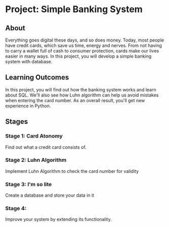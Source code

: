 # Project: Simple Banking System

## About
Everything goes digital these days, and so does money. Today, most people have credit cards, which save us time, energy and nerves. From not having to carry a wallet full of cash to consumer protection, cards make our lives easier in many ways. In this project, you will develop a simple banking system with database.

## Learning Outcomes 
In this project, you will find out how the banking system works and learn about SQL. We'll also see how Luhn algorithm can help us avoid mistakes when entering the card number. As an overall result, you'll get new experience in Python.

## Stages
### Stage 1: Card Atonomy 
Find out what a credit card consists of.
### Stage 2: Luhn Algorithm
Implement Luhn Algorithm to check the card number for validity
### Stage 3: I'm so lite
Create a database and store your data in it
### Stage 4:
Improve your system by extending its functionality.
